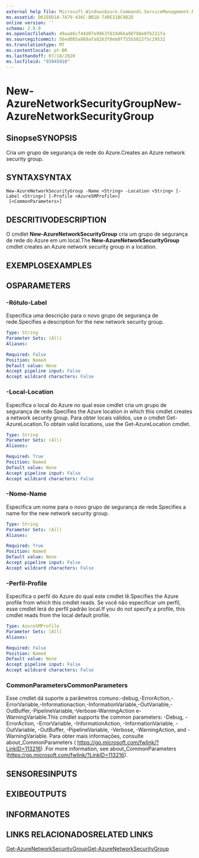 ```yaml
---
external help file: Microsoft.WindowsAzure.Commands.ServiceManagement.Network.dll-Help.xml
ms.assetid: D61E0D1A-7A79-436C-BB1B-740E31BC982D
online version: ''
schema: 2.0.0
ms.openlocfilehash: 49aa46cf44d07e9063f819d6ba90788e0fb221fa
ms.sourcegitcommit: 56ed085a868afa8263f8eb0f755b5822f5c29532
ms.translationtype: MT
ms.contentlocale: pt-BR
ms.lasthandoff: 07/18/2020
ms.locfileid: "93945910"
---
```

# <span data-ttu-id="d7a91-101">New-AzureNetworkSecurityGroup</span><span class="sxs-lookup"><span data-stu-id="d7a91-101">New-AzureNetworkSecurityGroup</span></span>

## <span data-ttu-id="d7a91-102">Sinopse</span><span class="sxs-lookup"><span data-stu-id="d7a91-102">SYNOPSIS</span></span>
<span data-ttu-id="d7a91-103">Cria um grupo de segurança de rede do Azure.</span><span class="sxs-lookup"><span data-stu-id="d7a91-103">Creates an Azure network security group.</span></span>

## <span data-ttu-id="d7a91-104">SYNTAX</span><span class="sxs-lookup"><span data-stu-id="d7a91-104">SYNTAX</span></span>

```
New-AzureNetworkSecurityGroup -Name <String> -Location <String> [-Label <String>] [-Profile <AzureSMProfile>]
 [<CommonParameters>]
```

## <span data-ttu-id="d7a91-105">DESCRITIVO</span><span class="sxs-lookup"><span data-stu-id="d7a91-105">DESCRIPTION</span></span>
<span data-ttu-id="d7a91-106">O cmdlet **New-AzureNetworkSecurityGroup** cria um grupo de segurança de rede do Azure em um local.</span><span class="sxs-lookup"><span data-stu-id="d7a91-106">The **New-AzureNetworkSecurityGroup** cmdlet creates an Azure network security group in a location.</span></span>

## <span data-ttu-id="d7a91-107">EXEMPLOS</span><span class="sxs-lookup"><span data-stu-id="d7a91-107">EXAMPLES</span></span>

## <span data-ttu-id="d7a91-108">OS</span><span class="sxs-lookup"><span data-stu-id="d7a91-108">PARAMETERS</span></span>

### <span data-ttu-id="d7a91-109">-Rótulo</span><span class="sxs-lookup"><span data-stu-id="d7a91-109">-Label</span></span>
<span data-ttu-id="d7a91-110">Especifica uma descrição para o novo grupo de segurança de rede.</span><span class="sxs-lookup"><span data-stu-id="d7a91-110">Specifies a description for the new network security group.</span></span>

```yaml
Type: String
Parameter Sets: (All)
Aliases: 

Required: False
Position: Named
Default value: None
Accept pipeline input: False
Accept wildcard characters: False
```

### <span data-ttu-id="d7a91-111">-Local</span><span class="sxs-lookup"><span data-stu-id="d7a91-111">-Location</span></span>
<span data-ttu-id="d7a91-112">Especifica o local do Azure no qual esse cmdlet cria um grupo de segurança de rede.</span><span class="sxs-lookup"><span data-stu-id="d7a91-112">Specifies the Azure location in which this cmdlet creates a network security group.</span></span>
<span data-ttu-id="d7a91-113">Para obter locais válidos, use o cmdlet Get-AzureLocation.</span><span class="sxs-lookup"><span data-stu-id="d7a91-113">To obtain valid locations, use the Get-AzureLocation cmdlet.</span></span>

```yaml
Type: String
Parameter Sets: (All)
Aliases: 

Required: True
Position: Named
Default value: None
Accept pipeline input: False
Accept wildcard characters: False
```

### <span data-ttu-id="d7a91-114">-Nome</span><span class="sxs-lookup"><span data-stu-id="d7a91-114">-Name</span></span>
<span data-ttu-id="d7a91-115">Especifica um nome para o novo grupo de segurança de rede.</span><span class="sxs-lookup"><span data-stu-id="d7a91-115">Specifies a name for the new network security group.</span></span>

```yaml
Type: String
Parameter Sets: (All)
Aliases: 

Required: True
Position: Named
Default value: None
Accept pipeline input: False
Accept wildcard characters: False
```

### <span data-ttu-id="d7a91-116">-Perfil</span><span class="sxs-lookup"><span data-stu-id="d7a91-116">-Profile</span></span>
<span data-ttu-id="d7a91-117">Especifica o perfil do Azure do qual este cmdlet lê.</span><span class="sxs-lookup"><span data-stu-id="d7a91-117">Specifies the Azure profile from which this cmdlet reads.</span></span> <span data-ttu-id="d7a91-118">Se você não especificar um perfil, esse cmdlet lerá do perfil padrão local.</span><span class="sxs-lookup"><span data-stu-id="d7a91-118">If you do not specify a profile, this cmdlet reads from the local default profile.</span></span>

```yaml
Type: AzureSMProfile
Parameter Sets: (All)
Aliases: 

Required: False
Position: Named
Default value: None
Accept pipeline input: False
Accept wildcard characters: False
```

### <span data-ttu-id="d7a91-119">CommonParameters</span><span class="sxs-lookup"><span data-stu-id="d7a91-119">CommonParameters</span></span>
<span data-ttu-id="d7a91-120">Esse cmdlet dá suporte a parâmetros comuns:-debug,-ErrorAction,-ErrorVariable,-Informationaction,-InformationVariable,-OutVariable,-OutBuffer,-PipelineVariable,-Verbose-WarningAction e-WarningVariable.</span><span class="sxs-lookup"><span data-stu-id="d7a91-120">This cmdlet supports the common parameters: -Debug, -ErrorAction, -ErrorVariable, -InformationAction, -InformationVariable, -OutVariable, -OutBuffer, -PipelineVariable, -Verbose, -WarningAction, and -WarningVariable.</span></span> <span data-ttu-id="d7a91-121">Para obter mais informações, consulte about_CommonParameters ( https://go.microsoft.com/fwlink/?LinkID=113216) .</span><span class="sxs-lookup"><span data-stu-id="d7a91-121">For more information, see about_CommonParameters (https://go.microsoft.com/fwlink/?LinkID=113216).</span></span>

## <span data-ttu-id="d7a91-122">SENSORES</span><span class="sxs-lookup"><span data-stu-id="d7a91-122">INPUTS</span></span>

## <span data-ttu-id="d7a91-123">EXIBE</span><span class="sxs-lookup"><span data-stu-id="d7a91-123">OUTPUTS</span></span>

## <span data-ttu-id="d7a91-124">INFORMA</span><span class="sxs-lookup"><span data-stu-id="d7a91-124">NOTES</span></span>

## <span data-ttu-id="d7a91-125">LINKS RELACIONADOS</span><span class="sxs-lookup"><span data-stu-id="d7a91-125">RELATED LINKS</span></span>

[<span data-ttu-id="d7a91-126">Get-AzureNetworkSecurityGroup</span><span class="sxs-lookup"><span data-stu-id="d7a91-126">Get-AzureNetworkSecurityGroup</span></span>](./Get-AzureNetworkSecurityGroup.md)


